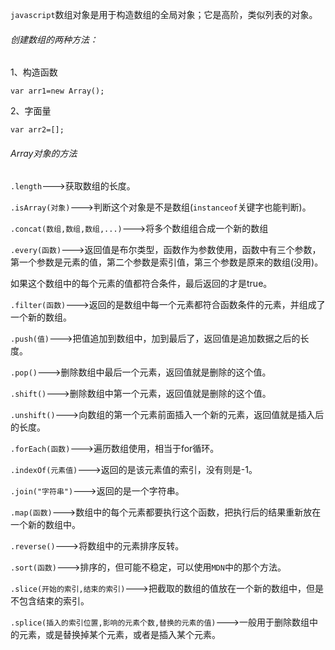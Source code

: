 `javascript`数组对象是用于构造数组的全局对象；它是高阶，类似列表的对象。

###### 创建数组的两种方法：

1、构造函数

`var arr1=new Array();`

2、字面量

`var arr2=[];`	

###### Array对象的方法

`.length`--->获取数组的长度。

`.isArray(对象)`--->判断这个对象是不是数组(`instanceof`关键字也能判断)。

`.concat(数组,数组,数组,...)`--->将多个数组组合成一个新的数组

`.every(函数)`--->返回值是布尔类型，函数作为参数使用，函数中有三个参数，第一个参数是元素的值，第二个参数是索引值，第三个参数是原来的数组(没用)。

如果这个数组中的每个元素的值都符合条件，最后返回的才是true。

`.filter(函数)`--->返回的是数组中每一个元素都符合函数条件的元素，并组成了一个新的数组。

`.push(值)`--->把值追加到数组中，加到最后了，返回值是追加数据之后的长度。

`.pop()`--->删除数组中最后一个元素，返回值就是删除的这个值。

`.shift()`--->删除数组中第一个元素，返回值就是删除的这个值。

`.unshift()`--->向数组的第一个元素前面插入一个新的元素，返回值就是插入后的长度。

`.forEach(函数)`--->遍历数组使用，相当于for循环。

`.indexOf(元素值)`--->返回的是该元素值的索引，没有则是-1。

`.join("字符串")`--->返回的是一个字符串。

`.map(函数)`--->数组中的每个元素都要执行这个函数，把执行后的结果重新放在一个新的数组中。

`.reverse()`--->将数组中的元素排序反转。

`.sort(函数)`--->排序的，但可能不稳定，可以使用`MDN`中的那个方法。

`.slice(开始的索引,结束的索引)`--->把截取的数组的值放在一个新的数组中，但是不包含结束的索引。

`.splice(插入的索引位置,影响的元素个数,替换的元素的值)`--->一般用于删除数组中的元素，或是替换掉某个元素，或者是插入某个元素。
